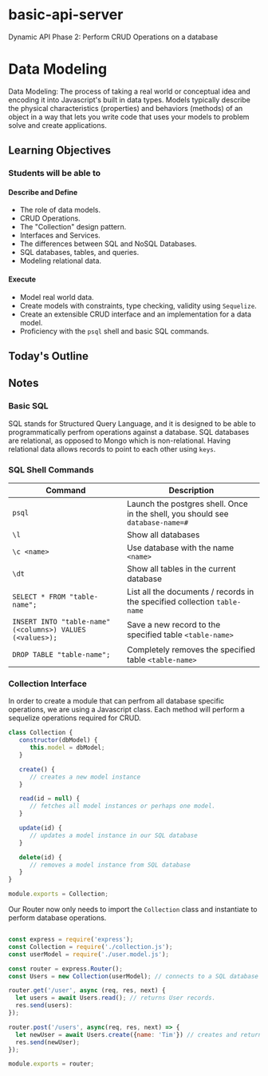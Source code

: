 # basic-api-server
Dynamic API Phase 2: Perform CRUD Operations on a database

# Data Modeling

Data Modeling: The process of taking a real world or conceptual idea and encoding it into Javascript's built in data types. Models typically describe the physical characteristics (properties) and behaviors (methods) of an object in a way that lets you write code that uses your models to problem solve and create applications.

## Learning Objectives

### Students will be able to

#### Describe and Define

- The role of data models.
- CRUD Operations.
- The "Collection" design pattern.
- Interfaces and Services.
- The differences between SQL and NoSQL Databases.
- SQL databases, tables, and queries.
- Modeling relational data.

#### Execute

- Model real world data.
- Create models with constraints, type checking, validity using `Sequelize`.
- Create an extensible CRUD interface and an implementation for a data model.
- Proficiency with the `psql` shell and basic SQL commands.

## Today's Outline

<!-- To Be Completed By Instructor -->

## Notes

### Basic SQL

SQL stands for Structured Query Language, and it is designed to be able to programmatically perfrom operations against a database.  SQL databases are relational, as opposed to Mongo which is non-relational.  Having relational data allows records to point to each other using `keys`.

### SQL Shell Commands

| Command                                                   | Description                                                                    |
| --------------------------------------------------------- | ------------------------------------------------------------------------------ |
| `psql`                                                    | Launch the postgres shell. Once in the shell, you should see `database-name=#` |
| `\l`                                                      | Show all databases                                                             |
| `\c <name>`                                               | Use database with the name `<name>`                                            |
| `\dt`                                                     | Show all tables in the current database                                        |
| `SELECT * FROM "table-name";`                             | List all the documents / records in the specified collection `table-name`      |
| `INSERT INTO "table-name" (<columns>) VALUES (<values>);` | Save a new record to the specified table `<table-name>`                        |
| `DROP TABLE "table-name";`                                | Completely removes the specified table `<table-name>`                          |

### Collection Interface

In order to create a module that can perfrom all database specific operations, we are using a Javascript class.  Each method will perform a sequelize operations required for CRUD.

```javascript
class Collection {
   constructor(dbModel) {
      this.model = dbModel;
   }

   create() {
      // creates a new model instance
   }

   read(id = null) {
      // fetches all model instances or perhaps one model.
   }

   update(id) {
      // updates a model instance in our SQL database
   }

   delete(id) {
      // removes a model instance from SQL database
   }
}

module.exports = Collection;
```

Our Router now only needs to import the `Collection` class and instantiate to perform database operations.

```javascript

const express = require('express');
const Collection = require('./collection.js');
const userModel = require('./user.model.js');

const router = express.Router();
const Users = new Collection(userModel); // connects to a SQL database and performs CRUD for Users.

router.get('/user', async (req, res, next) {
  let users = await Users.read(); // returns User records.
  res.send(users):
});

router.post('/users', async(req, res, next) => {
  let newUser = await Users.create({name: 'Tim'}) // creates and returns a new User record.
  res.send(newUser);
});

module.exports = router;

```
